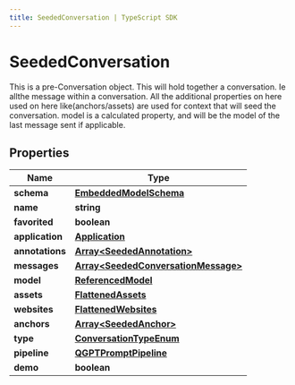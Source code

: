 ```yaml
---
title: SeededConversation | TypeScript SDK
---
```



# SeededConversation

This is a pre-Conversation object.  This will hold together a conversation. Ie allthe message within a conversation.  All the additional properties on here used on here like(anchors/assets) are used for context that will seed the conversation.  model is a calculated property, and will be the model of the last message sent if applicable.

## Properties

Name | Type
------------ | -------------
**schema** | [**EmbeddedModelSchema**](EmbeddedModelSchema)
**name** | **string**
**favorited** | **boolean**
**application** | [**Application**](Application)
**annotations** | [**Array&lt;SeededAnnotation&gt;**](SeededAnnotation)
**messages** | [**Array&lt;SeededConversationMessage&gt;**](SeededConversationMessage)
**model** | [**ReferencedModel**](ReferencedModel)
**assets** | [**FlattenedAssets**](FlattenedAssets)
**websites** | [**FlattenedWebsites**](FlattenedWebsites)
**anchors** | [**Array&lt;SeededAnchor&gt;**](SeededAnchor)
**type** | [**ConversationTypeEnum**](ConversationTypeEnum)
**pipeline** | [**QGPTPromptPipeline**](QGPTPromptPipeline)
**demo** | **boolean**


